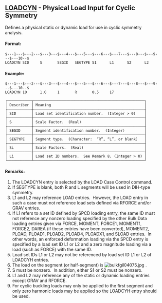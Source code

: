 ## [LOADCYN](https://help.hexagonmi.com/bundle/MSC_Nastran_2022.4/page/Nastran_Combined_Book/qrg/bulkfgil/TOC.LOADCYN.xhtml) - Physical Load Input for Cyclic Symmetry

Defines a physical static or dynamic load for use in cyclic symmetry analysis.

#### Format:

```nastran
$---1---$---2---$---3---$---4---$---5---$---6---$---7---$---8---$---9---$---10--$
LOADCYN SID     S       SEGID   SEGTYPE S1      L1      S2      L2              
```

#### Example:

```nastran
$---1---$---2---$---3---$---4---$---5---$---6---$---7---$---8---$---9---$---10--$
LOADCYN 10      1.0     1       R       0.5     17                              
```

```text
┌───────────┬───────────────────────────────────────────────────┐
│ Describer │ Meaning                                           │
├───────────┼───────────────────────────────────────────────────┤
│ SID       │ Load set identification number.  (Integer > 0)    │
├───────────┼───────────────────────────────────────────────────┤
│ S         │ Scale Factor.  (Real)                             │
├───────────┼───────────────────────────────────────────────────┤
│ SEGID     │ Segment identification number.  (Integer)         │
├───────────┼───────────────────────────────────────────────────┤
│ SEGTYPE   │ Segment type.  (Character:  “R”, “L”, or blank)   │
├───────────┼───────────────────────────────────────────────────┤
│ Si        │ Scale Factors.  (Real)                            │
├───────────┼───────────────────────────────────────────────────┤
│ Li        │ Load set ID numbers.  See Remark 8. (Integer > 0) │
└───────────┴───────────────────────────────────────────────────┘
```

#### Remarks:

1. The LOADCYN entry is selected by the LOAD Case Control command.
2. If SEGTYPE is blank, both R and L segments will be used in DIH-type symmetry.
3. L1 and L2 may reference LOAD entries.  However, the LOAD entry in such a case must not reference load sets defined via RFORCE and/or GRAV entries.
4. If L1 refers to a set ID defined by SPCD loading entry, the same ID must not reference any nonzero loading specified by the other Bulk Data loading entries given via FORCE, MOMENT, FORCE1, MOMENT1, FORCE2, DAREA (if these entries have been converted), MOMENT2, PLOAD, PLOAD1, PLOAD2, PLOAD4, PLOADX1, and SLOAD entries.  In other words, an enforced deformation loading via the SPCD entry is specified by a load set ID L1 or L2 and a zero magnitude loading via a load (such as FORCE) with the same ID.
5. Load set IDs L1 or L2 may not be referenced by load set ID L1 or L2 of LOADCYH entries.
6. The load on the segment (or half-segment) is  ![bulkfgil04075.jpg](https://help-be.hexagonmi.com/bundle/MSC_Nastran_2022.4/page/Nastran_Combined_Book/qrg/bulkfgil/../../../assets/bulkfgil04075.jpg?_LANG=enus) .
7. S must be nonzero.  In addition, either S1 or S2 must be nonzero.
8. L1 and L2 may reference any of the static or dynamic loading entries except GRAV and RFORCE.
9. For cyclic buckling loads may only be applied to the first segment and only zero harmonic loads may be applied so the LOADCYH entry should be used.
